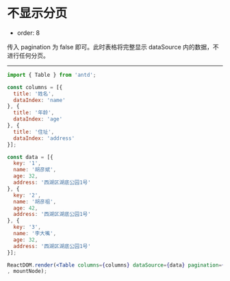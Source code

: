 # 不显示分页

- order: 8

传入 pagination 为 false 即可。此时表格将完整显示 dataSource 内的数据，不进行任何分页。

---

````jsx
import { Table } from 'antd';

const columns = [{
  title: '姓名',
  dataIndex: 'name'
}, {
  title: '年龄',
  dataIndex: 'age'
}, {
  title: '住址',
  dataIndex: 'address'
}];

const data = [{
  key: '1',
  name: '胡彦斌',
  age: 32,
  address: '西湖区湖底公园1号'
}, {
  key: '2',
  name: '胡彦祖',
  age: 42,
  address: '西湖区湖底公园1号'
}, {
  key: '3',
  name: '李大嘴',
  age: 32,
  address: '西湖区湖底公园1号'
}];

ReactDOM.render(<Table columns={columns} dataSource={data} pagination={false} />
, mountNode);
````
